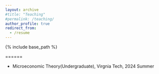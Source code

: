 ```yaml
---
layout: archive
#title: "Teaching"
#permalink: /teaching/
author_profile: true
redirect_from:
  - /resume
---
```


{% include base_path %}

======
* Microeconomic Theory(Undergraduate), Virgnia Tech, 2024 Summer

